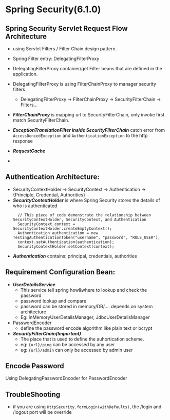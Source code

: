 # Spring Security(6.1.0)

## Spring Security Servlet Request Flow Architecture
  - using Servlet Filters / Filter Chain design pattern.
  - Spring Filter entry: DelegatingFilterProxy
  - DelegatingFilterProxy container/get Filter beans that are defined in the application.
  - DelegatingFilterProxy is using FilterChainProxy to manager security filters
    - DelegatingFilterProxy -> FilterChainProxy -> SecurityFilterChain -> Filters...
  - ***FilterChainProxy*** is mapping url to SecurityFilterChain, only invoke first match SecurityFilterChain.
  - ***ExceptionTranslationFilter inside SecurityFilterChain*** catch error from ```AccessDeniedException``` and ```AuthenticationException``` to the http response
  - ***RequestCache*** 

  - 
## Authentication Architecture:
  - SecurityContextHolder -> SecurityContext -> Authentication -> {Principle, Credential, Authorities}
  - ***SecurityContextHolder*** is where Spring Security stores the details of who is authenticated
      ```
        // This piece of code demonstrate the relationship between SecurityContextHolder, SecurityContext, and Authentication
        SecurityContext context = SecurityContextHolder.createEmptyContext(); 
        Authentication authentication = new TestingAuthenticationToken("username", "password", "ROLE_USER"); 
        context.setAuthentication(authentication); 
        SecurityContextHolder.setContext(context);
      ```
  - ***Authentication*** contains: principal, credentials, authorities

## Requirement Configuration Bean:
  - ***UserDetailsService***
      - This service tell spring how&where to lookup and check the password
      - password lookup and compare
      - password can be stored in memory/DB/.... depends on system architecture
      - Eg: InMemoryUserDetailsManager, JdbcUserDetailsManager
  - PasswordEncoder
      - define the password encode algorithm like plain text or bcrypt
  - ***SecurityFilterChain(Important)***
      - The place that is used to define the auhortication scheme.
      - eg: ```{url}/ping``` can be accessed by any user
      - eg: ```{url}/admin``` can only be accessed by admin user


## Encode Password
Using DelegatingPasswordEncoder for PasswordEncoder

## TroubleShooting
  - if you are using ```HttpSecurity.formLogin(withDefaults)```, the /login and /logout port will be override